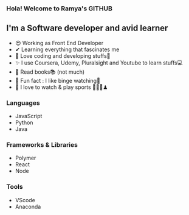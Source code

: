### Hola! Welcome to Ramya's GITHUB

## I'm a Software developer and avid learner

- 😍 Working as Front End Developer
- ✔  Learning everything that fascinates me
- 💖 Love coding and developing stuffs🧬
- ✨ I use Coursera, Udemy, Pluralsight and Youtube to learn stuffs💻
- 🤞  Read books📚 (not much)
- 🎈  Fun fact : I like binge watching👀
- 🏓 I love to watch & play sports 🏸🏏🎲♟

### Languages

- JavaScript
- Python
- Java
  
### Frameworks & Libraries

- Polymer
- React
- Node

### Tools
- VScode
- Anaconda

